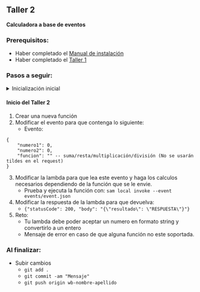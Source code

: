 ## Taller 2
**Calculadora a base de eventos**

### Prerequisitos: 
- Haber completado el [Manual de instalación](../README.md)
- Haber completado el [Taller 1](https://github.com/rilasso/UTP_Taller_Lambdas_AWS/blob/main/Talleres/Taller1.md)

### Pasos a seguir: 
<details>

<summary>
Inicialización inicial
</summary>

<br>

1. Inicializar el proyecto:
    -  Abrimos una nueva terminal en la linea de comandos y utilizamos el comando ```sam init``` para iniciar el wizard 
```shell
You can preselect a particular runtime or package type when using the `sam init` experience.
Call `sam init --help` to learn more.

Which template source would you like to use?
        1 - AWS Quick Start Templates
        2 - Custom Template Location
Choice: 
```
2. Escribimos 1 y presionamos enter.
```shell 
Choice: 1

Choose an AWS Quick Start application template
        1 - Hello World Example
        2 - Data processing
        3 - Hello World Example with Powertools for AWS Lambda
        4 - Multi-step workflow
        5 - Scheduled task
        6 - Standalone function
        7 - Serverless API
        8 - Infrastructure event management
        9 - Lambda Response Streaming
        10 - Serverless Connector Hello World Example
        11 - Multi-step workflow with Connectors
        12 - GraphQLApi Hello World Example
        13 - Full Stack
        14 - Lambda EFS example
        15 - DynamoDB Example
        16 - Machine Learning
```
3. Escribimos 1 y presionamos enter.
    - Ya que estaremos utilizando el template de "Hello World Example"
4. En el siguiente paso utilizaremos las siguientes opciones: y, n, n, n. Estas opciones indicará a SAM que utilice python como lenguaje y que no active las opciones de tracking y logeo para nuestros proyecto.
```shell
Use the most popular runtime and package type? (Python and zip) [y/N]: y

Would you like to enable X-Ray tracing on the function(s) in your application?  [y/N]: n

Would you like to enable monitoring using CloudWatch Application Insights?
For more info, please view https://docs.aws.amazon.com/AmazonCloudWatch/latest/monitoring/cloudwatch-application-insights.html [y/N]: n

Would you like to set Structured Logging in JSON format on your Lambda functions?  [y/N]: n

```
5. Por ultimo indicaremos el nombre de nuestro proyecto `calculator`. 
```shell
Project name [sam-app]: calculator

    -----------------------
    Generating application:
    -----------------------
    Name: calculator
    Runtime: python3.13
    Architectures: x86_64
    Dependency Manager: pip
    Application Template: hello-world
    Output Directory: .
    Configuration file: calculator/samconfig.toml

    Next steps can be found in the README file at calculator\README.md


Commands you can use next
=========================
[*] Create pipeline: cd calculator && sam pipeline init --bootstrap
[*] Validate SAM template: cd calculator && sam validate
[*] Test Function in the Cloud: cd calculator && sam sync --stack-name {stack-name} --watch
```
6. Esta acción creará una carpeta llamada como el nombre de tu proyecto con carpetas events, calculator y tests. Adicional información de samconfig, templates de cloudformation y demás. Tomemos un tiempo en revisarlas y aprendarmos qué hace cada archivo.

</details>

#### **Inicio del Taller 2**
1. Crear una nueva función
2. Modificar el evento para que contenga lo siguiente: 
    - Evento: 
```
{
    "numero1": 0,
    "numero2": 0,
    "funcion": "" -- suma/resta/multiplicación/división (No se usarán tildes en el request)
}
```
3. Modificar la lambda para que lea este evento y haga los calculos necesarios dependiendo de la función que se le envie.
    - Prueba y ejecuta la función con: `sam local invoke --event events/event.json`
4. Modificar la respuesta de la lambda para que devuelva: 
    - `{"statusCode": 200, "body": "{\"resultado\": \"RESPUESTA\"}"}`
5. Reto:
    - Tu lambda debe poder aceptar un numero en formato string y convertirlo a un entero
    - Mensaje de error en caso de que alguna función no este soportada.


### Al finalizar:
- Subir cambios 
    - `git add .`
    - `git commit -am "Mensaje"`
    - `git push origin wb-nombre-apellido`